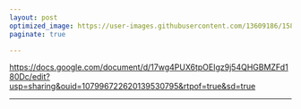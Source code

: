 ```yaml
---
layout: post
optimized_image: https://user-images.githubusercontent.com/13609186/158834851-5c5d7736-001b-448d-8bb6-eb99f2f16233.jpg
paginate: true

---
```

https://docs.google.com/document/d/17wg4PUX6tpOEIgz9j54QHGBMZFd180Dc/edit?usp=sharing&ouid=107996722620139530795&rtpof=true&sd=true





---
